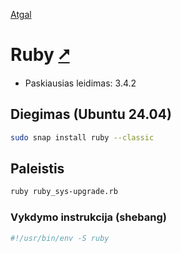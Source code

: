 [Atgal](./readme.md)

# Ruby [&#x2B67;](https://www.ruby-lang.org/)

* Paskiausias leidimas: 3.4.2

## Diegimas (Ubuntu 24.04)

```bash
sudo snap install ruby --classic
```

## Paleistis

```bash
ruby ruby_sys-upgrade.rb
```

### Vykdymo instrukcija (shebang)

```bash
#!/usr/bin/env -S ruby
```
